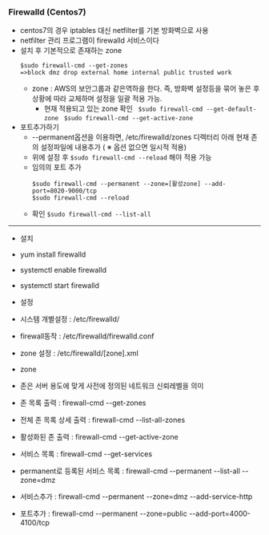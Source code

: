 ﻿  

### Firewalld (Centos7)
- centos7의 경우 iptables 대신 netfilter를 기본 방화벽으로 사용
- netfilter 관리 프로그램이 firewalld 서비스이다
- 설치 후 기본적으로 존재하는 zone 
	```
	$sudo firewall-cmd --get-zones
	=>block dmz drop external home internal public trusted work  
	```
	- zone : AWS의 보안그룹과 같은역하을 한다. 즉, 방화벽 설정등을 묶어 놓은 후 상황에 따라 교체하며 설정을 일괄 적용 가능.
		- 현재 적용되고 있는 zone 확인
		``` $sudo firewall-cmd --get-default-zone```
		``` $sudo firewall-cmd --get-active-zone```
- 포트추가하기
	- --permanent옵션을 이용하면, /etc/firewalld/zones 디렉터리 아래 현재 존의 설정파일에 내용추가 ( ※ 옵션 없으면 일시적 적용)
	- 위에 설정 후 
		```$sudo firewall-cmd --reload``` 해야 적용 가능
	- 임의의 포트 추가
		```
		$sudo firewall-cmd --permanent --zone=[활성zone] --add-port=8020-9000/tcp
		$sudo firewall-cmd --reload
		```
	- 확인
		```$sudo firewall-cmd --list-all```

---
- 설치

- yum install firewalld

- systemctl enable firewalld

- systemctl start firewalld

- 설정

- 시스템 개별설정 : /etc/firewalld/

- firewall동작 : /etc/firewalld/firewalld.conf

- zone 설정 : /etc/firewalld/[zone].xml

- zone

- 존은 서버 용도에 맞게 사전에 정의된 네트워크 신뢰레벨을 의미

- 존 목록 출력 : firewall-cmd --get-zones

- 전체 존 목록 상세 출력 : firewall-cmd --list-all-zones

- 활성화된 존 출력 : firewall-cmd --get-active-zone

- 서비스 목록 : firewall-cmd --get-services

- permanent로 등록된 서비스 목록 : firewall-cmd --permanent --list-all --zone=dmz

- 서비스추가 : firewall-cmd --permanent --zone=dmz --add-service-http

- 포트추가 : firewall-cmd --permanent --zone=public --add-port=4000-4100/tcp
